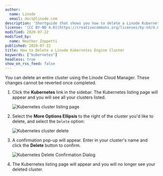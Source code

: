 ```yaml
---
author:
  name: Linode
  email: docs@linode.com
description: 'Shortguide that shows you how to delete a Linode Kubernetes Engine cluster.'
license: '[CC BY-ND 4.0](https://creativecommons.org/licenses/by-nd/4.0)'
modified: 2020-07-22
modified_by:
  name: Heather Zoppetti
published: 2020-07-22
title: How to Delete a Linode Kubernetes Engine Cluster
keywords: ["kubernetes"]
headless: true
show_on_rss_feed: false
---
```


You can delete an entire cluster using the Linode Cloud Manager. These changes cannot be reverted once completed.

1.  Click the **Kubernetes** link in the sidebar. The Kubernetes listing page will appear and you will see all your clusters listed.

    ![Kubernetes cluster listing page](kubernetes-listing-page.png "Kubernetes cluster listing page")

1. Select the **More Options Ellipsis** to the right of the cluster you'd like to delete, and select the `Delete` option:

    ![Kubernetes cluster delete](kubernetes-cluster-delete.png "Kubernetes cluster delete")

1.  A confirmation pop-up will appear. Enter in your cluster's name and click the **Delete** button to confirm.

    ![Kubernetes Delete Confirmation Dialog](confirm-delete-cluster.png "Kubernetes Delete Confirmation Dialog")

1.  The Kubernetes listing page will appear and you will no longer see your deleted cluster.

